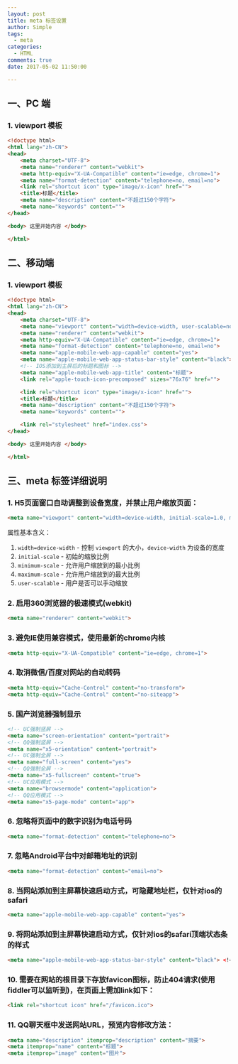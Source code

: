```yaml
---
layout: post
title: meta 标签设置
author: Simple
tags:
  - meta
categories:
  - HTML
comments: true
date: 2017-05-02 11:50:00

---
```


## 一、PC 端

### 1. viewport 模板

``` html
<!doctype html>
<html lang="zh-CN">
<head>
    <meta charset="UTF-8">
    <meta name="renderer" content="webkit">
    <meta http-equiv="X-UA-Compatible" content="ie=edge, chrome=1">
    <meta name="format-detection" content="telephone=no, email=no">
    <link rel="shortcut icon" type="image/x-icon" href="">
    <title>标题</title>
    <meta name="description" content="不超过150个字符">
    <meta name="keywords" content="">
</head>

<body> 这里开始内容 </body>

</html>
```

<!-- more -->

## 二、移动端

### 1. viewport 模板

``` html
<!doctype html>
<html lang="zh-CN">
<head>
    <meta charset="UTF-8">
    <meta name="viewport" content="width=device-width, user-scalable=no, initial-scale=1.0, maximum-scale=1.0, minimum-scale=1.0">
    <meta name="renderer" content="webkit">
    <meta http-equiv="X-UA-Compatible" content="ie=edge, chrome=1">
    <meta name="format-detection" content="telephone=no, email=no">
    <meta name="apple-mobile-web-app-capable" content="yes">
    <meta name="apple-mobile-web-app-status-bar-style" content="black">
    <!-- IOS添加到主屏后的标题和图标 -->
    <meta name="apple-mobile-web-app-title" content="标题">
    <link rel="apple-touch-icon-precomposed" sizes="76x76" href="">

    <link rel="shortcut icon" type="image/x-icon" href="">
    <title>标题</title>
    <meta name="description" content="不超过150个字符">
    <meta name="keywords" content="">

    <link rel="stylesheet" href="index.css">
</head>

<body> 这里开始内容 </body>

</html>
```

## 三、meta 标签详细说明

### 1. H5页面窗口自动调整到设备宽度，并禁止用户缩放页面：

``` html
<meta name="viewport" content="width=device-width, initial-scale=1.0, minimum-scale=1.0, maximum-scale=1.0, user-scalable=no">
```

属性基本含义：

1. `width=device-width` - 控制 `viewport` 的大小，`device-width` 为设备的宽度
2. `initial-scale` - 初始的缩放比例
3. `minimum-scale` - 允许用户缩放到的最小比例
4. `maximum-scale` - 允许用户缩放到的最大比例
5. `user-scalable` - 用户是否可以手动缩放

### 2. 启用360浏览器的极速模式(webkit)

``` html
<meta name="renderer" content="webkit">
```

### 3. 避免IE使用兼容模式，使用最新的chrome内核

``` html
<meta http-equiv="X-UA-Compatible" content="ie=edge, chrome=1">
```

### 4. 取消微信/百度对网站的自动转码

``` html
<meta http-equiv="Cache-Control" content="no-transform">
<meta http-equiv="Cache-Control" content="no-siteapp">
```

### 5. 国产浏览器强制显示

``` html
<!-- UC强制竖屏 -->
<meta name="screen-orientation" content="portrait">
<!-- QQ强制竖屏 -->
<meta name="x5-orientation" content="portrait">
<!-- UC强制全屏 -->
<meta name="full-screen" content="yes">
<!-- QQ强制全屏 -->
<meta name="x5-fullscreen" content="true">
<!-- UC应用模式 -->
<meta name="browsermode" content="application">
<!-- QQ应用模式 -->
<meta name="x5-page-mode" content="app">
```

### 6. 忽略将页面中的数字识别为电话号码

``` html
<meta name="format-detection" content="telephone=no">
```

### 7. 忽略Android平台中对邮箱地址的识别

``` html
<meta name="format-detection" content="email=no">
```

### 8. 当网站添加到主屏幕快速启动方式，可隐藏地址栏，仅针对ios的safari

``` html
<meta name="apple-mobile-web-app-capable" content="yes">
```

### 9. 将网站添加到主屏幕快速启动方式，仅针对ios的safari顶端状态条的样式

``` html
<meta name="apple-mobile-web-app-status-bar-style" content="black"> <!– 可选default、black、black-translucent –>
```

### 10. 需要在网站的根目录下存放favicon图标，防止404请求(使用fiddler可以监听到)，在页面上需加link如下：

``` html
<link rel="shortcut icon" href="/favicon.ico">
```

### 11. QQ聊天框中发送网站URL，预览内容修改方法：

``` html
<meta name="description" itemprop="description" content="摘要">
<meta itemprop="name" content="标题">
<meta itemprop="image" content="图片">
```